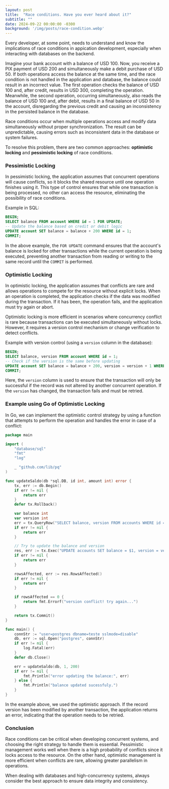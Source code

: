 ```yaml
---
layout: post
title:  "Race conditions. Have you ever heard about it?"
subtitle: ""
date: 2024-09-22 00:00:00 -0300
background: '/img/posts/race-condition.webp'
---
```


Every developer, at some point, needs to understand and know the implications of race conditions in appication development, especially when interacting with databases on the backend.

Imagine your bank account with a balance of USD 100. Now, you receive a PIX payment of USD 200 and simultaneously make a debit purchase of USD 50. If both operations access the balance at the same time, and the race condition is not handled in the application and database, the balance could result in an incorrect value. The first operation checks the balance of USD 100 and, after credit, results in USD 300, completing the operation. Meanwhile, the second operation, occurring simultaneously, also reads the balance of USD 100 and, after debit, results in a final balance of USD 50 in the account, disregarding the previous credit and causing an inconsistency in the persisted balance in the database.

Race conditions occur when multiple operations access and modify data simultaneously without proper synchronization. The result can be unpredictable, causing errors such as inconsistent data in the database or system failures.

To resolve this problem, there are two common approaches: **optimistic locking** and **pessimistic locking** of race conditions.

### Pessimistic Locking
In pessimistic locking, the application assumes that concurrent operations will cause conflicts, so it blocks the shared resource until one operation finishes using it. This type of control ensures that while one transaction is being processed, no other can access the resource, eliminating the possibility of race conditions.

Example in SQL:
```sql
BEGIN;
SELECT balance FROM account WHERE id = 1 FOR UPDATE;
-- Update the balance based on credit or debit logic
UPDATE account SET balance = balance + 200 WHERE id = 1;
COMMIT;
```
In the above example, the `FOR UPDATE` command ensures that the account's balance is locked for other transactions while the current operation is being executed, preventing another transaction from reading or writing to the same record until the `COMMIT` is performed.

### Optimistic Locking
In optimistic locking, the application assumes that conflicts are rare and allows operations to compete for the resource without explicit locks. When an operation is completed, the application checks if the data was modified during the transaction. If it has been, the operation fails, and the application must try again or abort.

Optimistic locking is more efficient in scenarios where concurrency conflict is rare because transactions can be executed simultaneously without locks. However, it requires a version control mechanism or change verification to detect conflicts.

Example with version control (using a `version` column in the database):
```sql
BEGIN;
SELECT balance, version FROM account WHERE id = 1;
-- Check if the version is the same before updating
UPDATE account SET balance = balance + 200, version = version + 1 WHERE id = 1 AND version = 1;
COMMIT;
```
Here, the `version` column is used to ensure that the transaction will only be successful if the record was not altered by another concurrent operation. If the `version` has changed, the transaction fails and must be retried.

### Example using Go of Optimistic Locking

In Go, we can implement the optimistic control strategy by using a function that attempts to perform the operation and handles the error in case of a conflict:

```go
package main

import (
    "database/sql"
    "fmt"
    "log"

    _ "github.com/lib/pq"
)

func updateSaldo(db *sql.DB, id int, amount int) error {
    tx, err := db.Begin()
    if err != nil {
        return err
    }
    defer tx.Rollback()

    var balance int
    var version int
    err = tx.QueryRow("SELECT balance, version FROM accounts WHERE id = $1", id).Scan(&balance, &version)
    if err != nil {
        return err
    }

    // Try to update the balance and version
    res, err := tx.Exec("UPDATE accounts SET balance = $1, version = version + 1 WHERE id = $2 AND version = $3", balance+amount, id, version)
    if err != nil {
        return err
    }

    rowsAffected, err := res.RowsAffected()
    if err != nil {
        return err
    }

    if rowsAffected == 0 {
        return fmt.Errorf("version conflict! try again...")
    }

    return tx.Commit()
}

func main() {
    connStr := "user=postgres dbname=teste sslmode=disable"
    db, err := sql.Open("postgres", connStr)
    if err != nil {
        log.Fatal(err)
    }
    defer db.Close()

    err = updateSaldo(db, 1, 200)
    if err != nil {
        fmt.Println("error updating the balance:", err)
    } else {
        fmt.Println("balance updated sucessfuly.")
    }
}
```
In the example above, we used the optimistic approach. If the record version has been modified by another transaction, the application returns an error, indicating that the operation needs to be retried.

### Conclusion
Race conditions can be critical when developing concurrent systems, and choosing the right strategy to handle them is essential. Pessimistic management works well when there is a high probability of conflicts since it locks access to the resource. On the other hand, optimistic management is more efficient when conflicts are rare, allowing greater parallelism in operations.

When dealing with databases and high-concurrency systems, always consider the best approach to ensure data integrity and consistency.